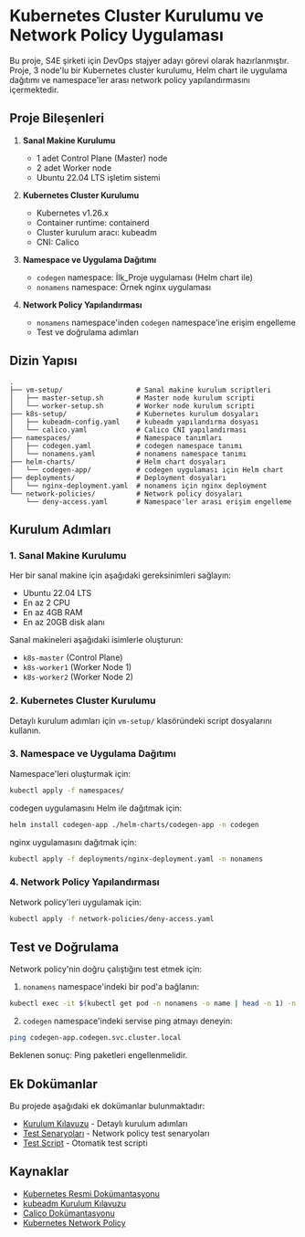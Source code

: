 # Kubernetes Cluster Kurulumu ve Network Policy Uygulaması

Bu proje, S4E şirketi için DevOps stajyer adayı görevi olarak hazırlanmıştır. Proje, 3 node'lu bir Kubernetes cluster kurulumu, Helm chart ile uygulama dağıtımı ve namespace'ler arası network policy yapılandırmasını içermektedir.

## Proje Bileşenleri

1. **Sanal Makine Kurulumu**
   - 1 adet Control Plane (Master) node
   - 2 adet Worker node
   - Ubuntu 22.04 LTS işletim sistemi

2. **Kubernetes Cluster Kurulumu**
   - Kubernetes v1.26.x
   - Container runtime: containerd
   - Cluster kurulum aracı: kubeadm
   - CNI: Calico

3. **Namespace ve Uygulama Dağıtımı**
   - `codegen` namespace: İlk_Proje uygulaması (Helm chart ile)
   - `nonamens` namespace: Örnek nginx uygulaması

4. **Network Policy Yapılandırması**
   - `nonamens` namespace'inden `codegen` namespace'ine erişim engelleme
   - Test ve doğrulama adımları

## Dizin Yapısı

```
.
├── vm-setup/                  # Sanal makine kurulum scriptleri
│   ├── master-setup.sh        # Master node kurulum scripti
│   └── worker-setup.sh        # Worker node kurulum scripti
├── k8s-setup/                 # Kubernetes kurulum dosyaları
│   ├── kubeadm-config.yaml    # kubeadm yapılandırma dosyası
│   └── calico.yaml            # Calico CNI yapılandırması
├── namespaces/                # Namespace tanımları
│   ├── codegen.yaml           # codegen namespace tanımı
│   └── nonamens.yaml          # nonamens namespace tanımı
├── helm-charts/               # Helm chart dosyaları
│   └── codegen-app/           # codegen uygulaması için Helm chart
├── deployments/               # Deployment dosyaları
│   └── nginx-deployment.yaml  # nonamens için nginx deployment
└── network-policies/          # Network policy dosyaları
    └── deny-access.yaml       # Namespace'ler arası erişim engelleme
```

## Kurulum Adımları

### 1. Sanal Makine Kurulumu

Her bir sanal makine için aşağıdaki gereksinimleri sağlayın:
- Ubuntu 22.04 LTS
- En az 2 CPU
- En az 4GB RAM
- En az 20GB disk alanı

Sanal makineleri aşağıdaki isimlerle oluşturun:
- `k8s-master` (Control Plane)
- `k8s-worker1` (Worker Node 1)
- `k8s-worker2` (Worker Node 2)

### 2. Kubernetes Cluster Kurulumu

Detaylı kurulum adımları için `vm-setup/` klasöründeki script dosyalarını kullanın.

### 3. Namespace ve Uygulama Dağıtımı

Namespace'leri oluşturmak için:
```bash
kubectl apply -f namespaces/
```

codegen uygulamasını Helm ile dağıtmak için:
```bash
helm install codegen-app ./helm-charts/codegen-app -n codegen
```

nginx uygulamasını dağıtmak için:
```bash
kubectl apply -f deployments/nginx-deployment.yaml -n nonamens
```

### 4. Network Policy Yapılandırması

Network policy'leri uygulamak için:
```bash
kubectl apply -f network-policies/deny-access.yaml
```

## Test ve Doğrulama

Network policy'nin doğru çalıştığını test etmek için:

1. `nonamens` namespace'indeki bir pod'a bağlanın:
```bash
kubectl exec -it $(kubectl get pod -n nonamens -o name | head -n 1) -n nonamens -- /bin/bash
```

2. `codegen` namespace'indeki servise ping atmayı deneyin:
```bash
ping codegen-app.codegen.svc.cluster.local
```

Beklenen sonuç: Ping paketleri engellenmelidir.

## Ek Dokümanlar

Bu projede aşağıdaki ek dokümanlar bulunmaktadır:

- [Kurulum Kılavuzu](KURULUM_KILAVUZU.md) - Detaylı kurulum adımları
- [Test Senaryoları](TEST_SENARYOLARI.md) - Network policy test senaryoları
- [Test Script](test-network-policy.sh) - Otomatik test scripti

## Kaynaklar

- [Kubernetes Resmi Dokümantasyonu](https://kubernetes.io/docs/)
- [kubeadm Kurulum Kılavuzu](https://kubernetes.io/docs/setup/production-environment/tools/kubeadm/install-kubeadm/)
- [Calico Dokümantasyonu](https://docs.projectcalico.org/)
- [Kubernetes Network Policy](https://kubernetes.io/docs/concepts/services-networking/network-policies/)
